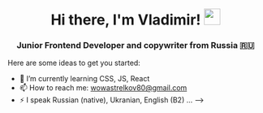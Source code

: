 <h1 align="center">Hi there, I'm Vladimir! 
  <img src="https://github.com/blackcater/blackcater/raw/main/images/Hi.gif" height="32"/>
</h1>
  <h3 align="center">Junior Frontend Developer and copywriter from Russia 🇷🇺</h3>

Here are some ideas to get you started:

- 🌱 I’m currently learning CSS, JS, React
- 📫 How to reach me: wowastrelkov80@gmail.com
- ⚡ I speak Russian (native), Ukranian, English (B2) ...
-->
